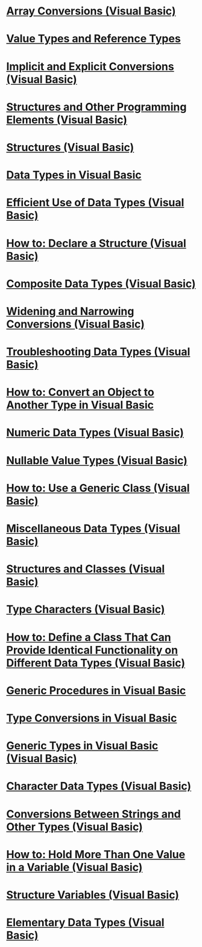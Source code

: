 # [Array Conversions (Visual Basic)](array-conversions.md)
# [Value Types and Reference Types](value-types-and-reference-types.md)
# [Implicit and Explicit Conversions (Visual Basic)](implicit-and-explicit-conversions.md)
# [Structures and Other Programming Elements (Visual Basic)](structures-and-other-programming-elements.md)
# [Structures (Visual Basic)](structures.md)
# [Data Types in Visual Basic](index.md)
# [Efficient Use of Data Types (Visual Basic)](efficient-use-of-data-types.md)
# [How to: Declare a Structure (Visual Basic)](how-to-declare-a-structure.md)
# [Composite Data Types (Visual Basic)](composite-data-types.md)
# [Widening and Narrowing Conversions (Visual Basic)](widening-and-narrowing-conversions.md)
# [Troubleshooting Data Types (Visual Basic)](troubleshooting-data-types.md)
# [How to: Convert an Object to Another Type in Visual Basic](how-to-convert-an-object-to-another-type.md)
# [Numeric Data Types (Visual Basic)](numeric-data-types.md)
# [Nullable Value Types (Visual Basic)](nullable-value-types.md)
# [How to: Use a Generic Class (Visual Basic)](how-to-use-a-generic-class.md)
# [Miscellaneous Data Types (Visual Basic)](miscellaneous-data-types.md)
# [Structures and Classes (Visual Basic)](structures-and-classes.md)
# [Type Characters (Visual Basic)](type-characters.md)
# [How to: Define a Class That Can Provide Identical Functionality on Different Data Types (Visual Basic)](how-to-define-a-class-that-can-provide-identical-functionality.md)
# [Generic Procedures in Visual Basic](generic-procedures.md)
# [Type Conversions in Visual Basic](type-conversions.md)
# [Generic Types in Visual Basic (Visual Basic)](generic-types.md)
# [Character Data Types (Visual Basic)](character-data-types.md)
# [Conversions Between Strings and Other Types (Visual Basic)](conversions-between-strings-and-other-types.md)
# [How to: Hold More Than One Value in a Variable (Visual Basic)](how-to-hold-more-than-one-value-in-a-variable.md)
# [Structure Variables (Visual Basic)](structure-variables.md)
# [Elementary Data Types (Visual Basic)](elementary-data-types.md)
